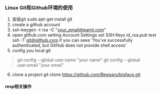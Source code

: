### Linux Git和Github环境的使用

1. 安装git
sudo apt-get install git
2. create a github account
3. ssh-keygen -t rsa -C "your_email@eamil.com"
4. open github.com setting Account Settings set SSH Keys id_rsa.pub test ssh -T git@github.com if you can seee 'You’ve successfully authenticated, but GitHub does not provide shell access'
5. config you local git

>git config --global user.name "your name"
>git config --global user.email "your email"

6.  clone a project git clone https://github.com/Beggars/bigface.git


#### resp相关操作

